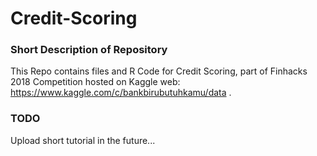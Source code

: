 # Credit-Scoring

### Short Description of Repository

This Repo contains files and R Code for Credit Scoring, part of Finhacks 2018 Competition hosted on Kaggle web:
https://www.kaggle.com/c/bankbirubutuhkamu/data .

### TODO  

Upload short tutorial in the future...
  
  
